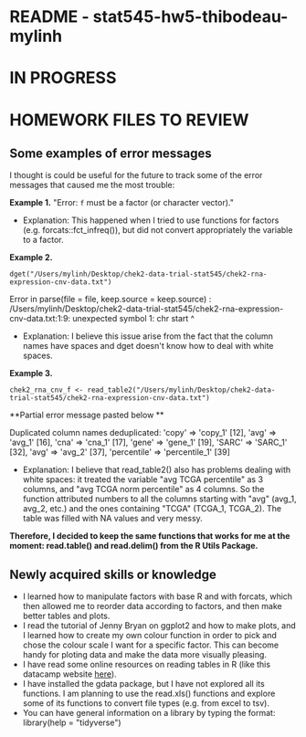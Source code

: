 # README - stat545-hw5-thibodeau-mylinh

# IN PROGRESS

# HOMEWORK FILES TO REVIEW


## Some examples of error messages

I thought is could be useful for the future to track some of the error messages that caused me the most trouble:

**Example 1.** "Error: `f` must be a factor (or character vector)."

* Explanation: This happened when I tried to use functions for factors (e.g. forcats::fct_infreq()), but did not convert appropriately the variable to a factor.

**Example 2.** 

```{r}
dget("/Users/mylinh/Desktop/chek2-data-trial-stat545/chek2-rna-expression-cnv-data.txt")
```

Error in parse(file = file, keep.source = keep.source) : /Users/mylinh/Desktop/chek2-data-trial-stat545/chek2-rna-expression-cnv-data.txt:1:9: unexpected symbol 1: chr start ^

* Explanation: I believe this issue arise from the fact that the column names have spaces and dget doesn't know how to deal with white spaces. 

**Example 3.** 

```{r}
chek2_rna_cnv_f <- read_table2("/Users/mylinh/Desktop/chek2-data-trial-stat545/chek2-rna-expression-cnv-data.txt")
```

**Partial error message pasted below **

Duplicated column names deduplicated: 'copy' => 'copy_1' [12], 'avg' => 'avg_1' [16], 'cna' => 'cna_1' [17], 'gene' => 'gene_1' [19], 'SARC' => 'SARC_1' [32], 'avg' => 'avg_2' [37], 'percentile' => 'percentile_1' [39]

* Explanation: I believe that read_table2() also has problems dealing with white spaces: it treated the variable "avg TCGA percentile" as 3 columns, and "avg TCGA norm percentile" as 4 columns. So the function attributed numbers to all the columns starting with "avg" (avg_1, avg_2, etc.) and the ones containing "TCGA" (TCGA_1, TCGA_2). The table was filled with NA values and very messy. 

**Therefore, I decided to keep the same functions that works for me at the moment: read.table() and read.delim() from the R Utils Package.**


## Newly acquired skills or knowledge

* I learned how to manipulate factors with base R and with forcats, which then allowed me to reorder data according to factors, and then make better tables and plots.
* I read the tutorial of Jenny Bryan on ggplot2 and how to make plots, and I learned how to create my own colour function in order to pick and chose the colour scale I want for a specific factor. This can become handy for ploting data and make the data more visually pleasing. 
* I have read some online resources on reading tables in R (like this datacamp website [here](https://www.datacamp.com/community/tutorials/r-tutorial-read-excel-into-r)). 
* I have installed the gdata package, but I have not explored all its functions. I am planning to use the read.xls() functions and explore some of its functions to convert file types (e.g. from excel to tsv).
* You can have general information on a library by typing the format: library(help = "tidyverse")
